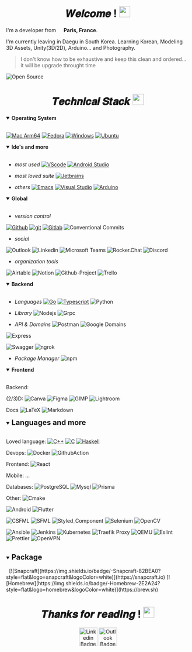 <h1 align="center">𝑾𝒆𝒍𝒄𝒐𝒎𝒆 ! <img src="https://emojis.slackmojis.com/emojis/images/1531849430/4246/blob-sunglasses.gif?1531849430" width="30"/></h1>

I'm a developer from <img src="https://cdn-icons-png.flaticon.com/512/197/197560.png" width="13"/> **Paris, France**.

I'm currently leaving in Daegu in South Korea. Learning Korean, Modeling 3D Assets, Unity(3D/2D), Arduino... and Photography.

> I don't know how to be exhaustive and keep this clean and ordered... it will be upgrade throught time
 
<img src="https://badges.frapsoft.com/os/v2/open-source.svg?v=103" alt="Open Source"/>


<!-- ![ghchart](https://ghchart.rshah.org/perry-chouteau)-->

<!--![GitHub Stats](https://github-readme-stats.vercel.app/api?username=perry-chouteau&show_icons=true&theme=dark&disable_animations=true)-->
<!--[![Top Langs](https://github-readme-stats.vercel.app/api/top-langs/?username=perry-chouteau&hide=html,css,scss,objective-c,perl&langs_count=10&layout=compact&theme=dark&disable_animations=true)](https://github.com/Perry-chouteau/Perry-chouteau)-->

<!--
### Test:

$\qquad$ a

- Global
 - 

- Backend
- Front
- Other
 - 

 - Language 
 - Backend
- Assets & more..
  - Software
    - 1
    - 2


-->


<h1 align=center>𝑻𝒆𝒄𝒉𝒏𝒊𝒄𝒂𝒍 𝑺𝒕𝒂𝒄𝒌 <img src="https://emojis.slackmojis.com/emojis/images/1643514558/5570/confused_dog.gif?1643514558" width="30"/></h1>

<details open>
  <summary><b>Operating System</b></summary>
  <br/>

[![Mac Arm64](https://img.shields.io/badge/-Mac%20Arm64-000000?style=flat&logo=apple&logoColor=white)](https://www.apple.com/uk/newsroom/2023/01/apple-unveils-m2-pro-and-m2-max-next-generation-chips-for-next-level-workflows)
[![Fedora](https://img.shields.io/badge/-Fedora-51A2DA?style=flat&logo=fedora&logoColor=white)](https://fedoraproject.org)
[![Windows](https://img.shields.io/badge/-Windows-0078D6?style=flat&logo=windows-11&logoColor=white)](https://en.wikipedia.org/wiki/Microsoft_Windows)
[![Ubuntu](https://img.shields.io/badge/-Ubuntu-E95420?style=flat&logo=ubuntu&logoColor=white)](https://en.wikipedia.org/wiki/Linux)

</details>

<details open>
  <summary><b>Ide's and more</b></summary>
  <br/>

- *most used*
[![VScode](https://img.shields.io/badge/-VScode-007ACC?style=flat&logo=visual-studio-code&logoColor=white)](https://code.visualstudio.com/?wt.mc_id=DX_841432)
[![Android Studio](https://img.shields.io/badge/-Android_Studio-3DDC84?style=flat&logo=android-studio&logoColor=white)](https://developer.android.com/studio)

- *most loved suite*
[![Jetbrains](https://img.shields.io/badge/-JetBrains-FFFFFF?style=flat&logo=jetbrains&logoColor=black)](https://www.jetbrains.com)

- *others*
[![Emacs](https://img.shields.io/badge/-Emacs-7F5AB6?style=flat&logo=gnuemacs&logoColor=white)](https://www.jetbrains.com)
[![Visual Studio](https://img.shields.io/badge/-Visual_Studio-5C2D91?style=flat&logo=visual-studio&logoColor=white)](https://visualstudio.microsoft.com/#vs-section)
[![Arduino](https://img.shields.io/badge/-Arduino-00878F?style=flat&logo=arduino&logoColor=white)](https://visualstudio.microsoft.com/#vs-section)

</details>

<details open>
  <summary><b>Global</b></summary>
  <br/>

- *version control*

[![Github](https://img.shields.io/badge/-Github-000000?style=flat&logo=github&logoColor=white)](https://github.com)
[![git](https://img.shields.io/badge/-Git-F05032?style=flat&logo=git&logoColor=white)](https://git-scm.com)
[![Gitlab](https://img.shields.io/badge/-Gitlab-FC6D26?style=flat&logo=gitlab&logoColor=white)](https://gitlab.com)
![Conventional Commits](https://img.shields.io/badge/-Conventional_Commits-FE5196?style=flat&logo=Conventional-Commits&logoColor=white)

- *social*

![Outlook](https://img.shields.io/badge/-Microsoft_Teams-6264A7?style=flat&logo=microsoftteams&logoColor=white)
![Linkedin](https://img.shields.io/badge/-Linkedin-0A66C2?style=flat&logo=linkedin&logoColor=white)
![Microsoft Teams](https://img.shields.io/badge/-Microsoft_Teams-6264A7?style=flat&logo=microsoftteams&logoColor=white)
![Rocker.Chat](https://img.shields.io/badge/-Rocker.Chat-F5455C?style=flat&logo=rocket.chat&logoColor=white)
![Discord](https://img.shields.io/badge/-Discord-5865F2?style=flat&logo=discord&logoColor=white)

- *organization tools*

![Airtable](https://img.shields.io/badge/-Airtable-18BFFF?style=flat&logo=airtable&logoColor=white)
![Notion](https://img.shields.io/badge/-Notion-000000?style=flat&logo=notion&logoColor=white)
![Github-Project](https://img.shields.io/badge/-GithubProject-0052CC?style=flat&logo=trello&logoColor=white)
![Trello](https://img.shields.io/badge/-Trello-0052CC?style=flat&logo=trello&logoColor=white)

</details>

<details open>
  <summary><b>Backend</b></summary>
  <br/>

- *Languages*
[![Go](https://img.shields.io/badge/-Go-00ADD8?style=flat&logo=go&logoColor=white)](https://go.dev)
[![Typescript](https://img.shields.io/badge/-Typescript-3178C6?style=flat&logo=typescript&logoColor=white)](https://www.typescriptlang.org)
![Python](https://img.shields.io/badge/-Python-3776AB?style=flat&logo=flutter&logoColor=white)

- *Library*
![Nodejs](https://img.shields.io/badge/-Nodejs-43853d?style=flat&logo=Node.js&logoColor=white)
![Grpc](https://img.shields.io/badge/-Grpc-5ac5c5?style=flat&logo=trpc&logoColor=white)

- *API & Domains*
![Postman](https://img.shields.io/badge/-Postman-FF6C37?style=flat&logo=postman&logoColor=white)
![Google Domains](https://img.shields.io/badge/-Google_Domains-4285F4?style=flat&logo=google-domains&logoColor=white)

  
![Express](https://img.shields.io/badge/-Express-000000?style=flat&logo=express&logoColor=white)

![Swagger](https://img.shields.io/badge/-Swagger-85EA2D?style=flat&logo=swagger&logoColor=white)
![ngrok](https://img.shields.io/badge/-ngrok-1F1E37?style=flat&logo=ngrok&logoColor=white)

- *Package Manager*
![npm](https://img.shields.io/badge/-NPM-CC0C0C?style=flat&logo=npm&logoColor=white)

</details>

<details open>
  <summary><b>Frontend</b></summary>
  <br/>
</details>


Backend:


(2/3)D:
![Canva](https://img.shields.io/badge/-Canva-00C4CC?style=flat&logo=canva&logoColor=white)
![Figma](https://img.shields.io/badge/-Figma-F24E1E?style=flat&logo=figma&logoColor=white)
![GIMP](https://img.shields.io/badge/-GIMP-5C5543?style=flat&logo=gimp&logoColor=white)
![Lightroom](https://img.shields.io/badge/-Adobe_Lightroom-31A8FF?style=flat&logo=adobelightroom&logoColor=white)


Docs 
![LaTeX](https://img.shields.io/badge/-LaTeX-008080?style=flat&logo=latex&logoColor=white)
![Markdown](https://img.shields.io/badge/-Markdown-000000?style=flat&logo=markdown&logoColor=white)

</details>

<details open>
  <summary><b style="font-size:20px">Languages and more</b></summary>
  <br/>

Loved language:
[![C++](https://img.shields.io/badge/-C++-00599C?style=flat&logo=c%2B%2B&logoColor=white)](https://en.wikipedia.org/wiki/C%2B%2B)
[![C](https://img.shields.io/badge/-C-A8B9CC?style=flat&logo=c&logoColor=white)](https://en.wikipedia.org/wiki/C_(programming_language))
[![Haskell](https://img.shields.io/badge/-Haskell-5D4F85?style=flat&logo=haskell&logoColor=white)](https://www.haskell.org)

Devops:
![Docker](https://img.shields.io/badge/-Docker-46a2f1?style=flat&logo=docker&logoColor=white)
![GithubAction](https://img.shields.io/badge/-Github_Actions-2088FF?style=flat&logo=githubactions&logoColor=white)

Frontend:
![React](https://img.shields.io/badge/-React-45b8d8?style=flat&logo=react&logoColor=white)

Mobile:
...

Databases:
![PostgreSQL](https://img.shields.io/badge/-PostgreSQL-4169E1?style=flat&logo=postgresql&logoColor=white)
![Mysql](https://img.shields.io/badge/-Mysql-4479A1?style=flat&logo=MySQL&logoColor=white)
![Prisma](https://img.shields.io/badge/-Prisma-white?style=flat&logo=prisma&logoColor=4169E1)

Other:
![Cmake](https://img.shields.io/badge/-Cmake-064F8C?style=flat&logo=cmake&logoColor=white)


![Android](https://img.shields.io/badge/-Android-3DDC84?style=flat&logo=android&logoColor=white)
![Flutter](https://img.shields.io/badge/-Flutter-02569B?style=flat&logo=flutter&logoColor=white)

![CSFML](https://img.shields.io/badge/-CSFML-8CC445?style=flat&logo=SFML&logoColor=white)
![SFML](https://img.shields.io/badge/-SFML-8CC445?style=flat&logo=SFML&logoColor=white)
![Styled_Component](https://img.shields.io/badge/-Styled_Components-DB7093?style=flat&logo=styled-components&logoColor=white)
![Selenium](https://img.shields.io/badge/-Selenium-43B02A?style=flat&logo=selenium&logoColor=white)
![OpenCV](https://img.shields.io/badge/-OpenCV-5C3EE8?style=flat&logo=opencv&logoColor=white)

![Ansible](https://img.shields.io/badge/-Ansible-EE0000?style=flat&logo=ansible&logoColor=white)
![Jenkins](https://img.shields.io/badge/-Jenkins-D24939?style=flat&logo=jenkins&logoColor=white)
![Kubernetes](https://img.shields.io/badge/-Kubernetes-326CE5?style=flat&logo=kubernetes&logoColor=white)
![Traefik Proxy](https://img.shields.io/badge/-Traefik_Proxy-24A1C1?style=flat&logo=traefik-proxy&logoColor=white)
![QEMU](https://img.shields.io/badge/-QEMU-FF6600?style=flat&logo=qemu&logoColor=white)
![Eslint](https://img.shields.io/badge/-Eslint-8080F2?style=flat&logo=eslint&logoColor=white)
![Prettier](https://img.shields.io/badge/-Prettier-F7B93E?style=flat&logo=prettier&logoColor=white)
![OpenVPN](https://img.shields.io/badge/-OpenVPN-EA7E20?style=flat&logo=openvpn&logoColor=white)

</details>
</br>

<details open>
  <summary><b style="font-size:20px">Package</b></summary>
  <br/>
 
[![Snapcraft](https://img.shields.io/badge/-Snapcraft-82BEA0?style=flat&logo=snapcraft&logoColor=white)](https://snapcraft.io)
[![Homebrew](https://img.shields.io/badge/-Homebrew-2E2A24?style=flat&logo=homebrew&logoColor=white)](https://brew.sh)

</details>


<h1 align=center>𝑻𝒉𝒂𝒏𝒌𝒔 𝒇𝒐𝒓 𝒓𝒆𝒂𝒅𝒊𝒏𝒈 ! <img src="https://emojis.slackmojis.com/emojis/images/1643514872/8868/blob_cozy.png?1643514872" width="30"/></h1>

<div align=center>

<!--<a href="https://github.com/Perry-chouteau" ><img alt="Github Badge" src="https://img.shields.io/badge/-Github-black?style=flat&logo=Github&logoColor=blackwhite?link=https://github.com/Perry-chouteau" height="50"/></a>-->
<a href="https://www.linkedin.com/in/perry-chouteau-56292a206/" ><img alt="Linkedin Badge" src="https://img.shields.io/badge/-Linkedin-blue?style=flat&logo=Linkedin&logoColor=white&link=https://www.linkedin.com/in/perry-chouteau-56292a206/)" height="50"/></a>
<a href="mailto:perry.chouteau@epitech.eu" ><img alt="Outlook Badge" src="https://img.shields.io/badge/-Outlook-0078d4?style=flat&logo=MicrosoftOutlook&logoColor=blue?&link=mailto:perry.chouteau@epitech.eu)" height="50"/></a>

</div>
